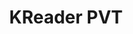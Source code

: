 ---
title: KReader PVT
member_url: https://www.linkedin.com/company/kreader
geographies: ["Sri Lanka"]
based: ["Sri Lanka"]
ig: [LCP"] 
services: ["service available"] 
tags: [""]
categories:  ["Booksellers", "Retailers", "Content portals"] 
summary: "Kreader PVT is the only digital bookstore in Sri Lanka."
press:
active: true
layout: members
showReadTime: false
showDate: false
permalink: ""
date: 
featureImage: "https://media.licdn.com/dms/image/D560BAQFIpFfn4l4qnA/company-logo_200_200/0/1664819575364?e=2147483647&v=beta&t=dp-4ZN-BxTV5X3_1cwQLwrlFg2qesbPSE8dJuFbz8to"
--- 
